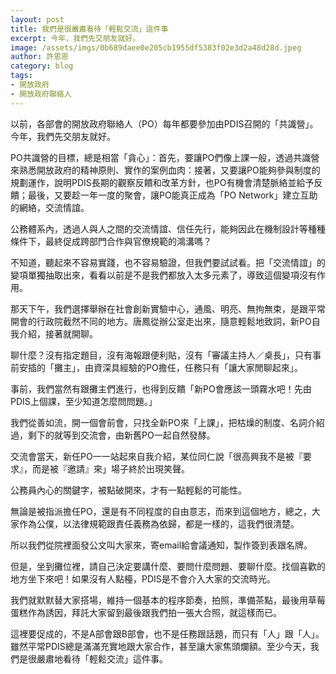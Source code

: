 ```yaml
---
layout: post
title: 我們是很嚴肅看待「輕鬆交流」這件事
excerpt: 今年，我們先交朋友就好。
image: /assets/imgs/0b689daee0e205cb1955df5383f02e3d2a48d28d.jpeg
author: 許恩恩
category: blog
tags:
- 開放政府
- 開放政府聯絡人
---
```


以前，各部會的開放政府聯絡人（PO）每年都要參加由PDIS召開的「共識營」。今年，我們先交朋友就好。

PO共識營的目標，總是相當「貪心」：首先，要讓PO們像上課一般，透過共識營來熟悉開放政府的精神原則、實作的案例血肉：接著，又要讓PO能夠參與制度的規劃運作，說明PDIS長期的觀察反饋和改革方針，也PO有機會清楚脈絡並給予反饋；最後，又要趁一年一度的聚會，讓PO能真正成為「PO Network」建立互助的網絡，交流情誼。

公務體系內，透過人與人之間的交流情誼、信任先行，能夠因此在機制設計等種種條件下，最終促成跨部門合作與官僚規範的鴻溝嗎？

不知道，聽起來不容易實踐，也不容易驗證，但我們要試試看。把「交流情誼」的變項單獨抽取出來，看看以前是不是我們都放入太多元素了，導致這個變項沒有作用。

那天下午，我們選擇舉辦在社會創新實驗中心，通風、明亮、無拘無束，是跟平常開會的行政院截然不同的地方。唐鳳從辦公室走出來，隨意輕鬆地致詞，新PO自我介紹，接著就開聊。

聊什麼？沒有指定題目，沒有海報跟便利貼，沒有「審議主持人／桌長」，只有事前安插的「攤主」，由資深具經驗的PO擔任，任務只有「讓大家閒聊起來」。

事前，我們當然有跟攤主們進行，也得到反饋「新PO會應該一頭霧水吧！先由PDIS上個課，至少知道怎麼問問題。」

我們從善如流，開一個會前會，只找全新PO來「上課」，把枯燥的制度、名詞介紹過，剩下的就等到交流會，由新舊PO一起自然發酵。

交流會當天，新任PO一一站起來自我介紹，某位同仁說「很高興我不是被『要求』，而是被『邀請』來」場子終於出現笑聲。

公務員內心的關鍵字，被點破開來，才有一點輕鬆的可能性。

無論是被指派擔任PO，還是有不同程度的自由意志，而來到這個地方，總之，大家作為公僕，以法律規範跟責任義務為依歸，都是一樣的，這我們很清楚。

所以我們從院裡面發公文叫大家來，寄email給會議通知，製作簽到表跟名牌。

但是，坐到攤位裡，請自己決定要講什麼、要問什麼問題、要聊什麼。找個喜歡的地方坐下來吧！如果沒有人點檯，PDIS是不會介入大家的交流時光。

我們就默默替大家搭場，維持一個基本的程序節奏，拍照，準備茶點，最後用草莓蛋糕作為誘因，拜託大家留到最後跟我們拍一張大合照，就這樣而已。

這裡要促成的，不是A部會跟B部會，也不是任務跟話題，而只有「人」跟「人」。雖然平常PDIS總是滿滿充實地跟大家合作，甚至讓大家焦頭爛額。至少今天，我們是很嚴肅地看待「輕鬆交流」這件事。




